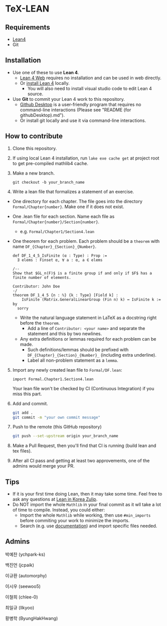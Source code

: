 # TeX-LEAN

## Requirements

- [Lean4](https://github.com/leanprover/lean4)
- Git

## Installation

- Use one of these to use **Lean 4**.
  - [Lean 4 Web](https://live.lean-lang.org/) requires no installation and can be used in web directly.
  - Or [install Lean 4](https://docs.lean-lang.org/lean4/doc/quickstart.html) locally.
    - You will also need to install visual studio code to edit Lean 4 source.
- Use **Git** to commit your Lean 4 work to this repository.
  - [Github Desktop](https://github.com/apps/desktop) is a user-friendly program that requires no command-line interactions (Please see "README (for githubDesktop).md").
  - Or install git locally and use it via command-line interactions.

## How to contribute

1. Clone this repository.
2. If using local Lean 4 installation, run `lake exe cache get` at project root to get pre-compiled mathlib4 cache.
3. Make a new branch.

    ```
    git checkout -b your_branch_name
    ```

4. Write a lean file that formalizes a statement of an exercise.
  - One directory for each chapter. The file goes into the directory `Formal/Chapter{number}`. Make one if it does not exist.
  - One .lean file for each section. Name each file as `Formal/Chapter{number}/Section{number}`.
      - e.g. `Formal/Chapter1/Section4.lean`
  - One theorem for each problem. Each problem should be a `theorem` with name `DF_{Chapter}_{Section}_{Number}`.

    ```lean
    def DF_1_4_5_IsFinite (α : Type) : Prop :=
      ∃ elems : Finset α, ∀ a : α, a ∈ elems

    /--
    Show that $GL_n(F)$ is a finite group if and only if $F$ has a
    finite number of elements.
    
    Contributor: John Doe
    -/
    theorem DF_1_4_5 {n : ℕ} {k : Type} [Field k] :
        IsFinite (Matrix.GeneralLinearGroup (Fin n) k) ↔ IsFinite k := by
      sorry
    ```
    - Write the natural language statement in LaTeX as a docstring right before the `theorem`.
      - Add a line of `Contributor: <your name>` and separate the statement and this by two newlines.
    - Any extra definitions or lemmas required for each problem can be made.
      - Such definitions/lemmas should be prefixed with `DF_{Chapter}_{Section}_{Number}_` (including extra underline).
      - Label all non-problem statement as a `lemma`.

5. Import any newly created lean file to `Formal/DF.lean`:

    ```lean
    import Formal.Chapter1.Section4.lean
    ```

    Your lean file won't be checked by CI (Continuous Integration) if you miss this part.

6. Add and commit.

    ```sh
    git add .
    git commit -m "your own commit message"
    ```

7. Push to the remote (this GitHub repository)

    ```sh
    git push --set-upstream origin your_branch_name
    ```

8. Make a Pull Request, then you'll find that CI is running (build lean and tex files).

9. After all CI pass and getting at least two approvements, one of the admins would merge your PR.

## Tips

- If it is your first time doing Lean, then it may take some time. Feel free to ask any questions at [Lean in Korea Zulip](https://lean-in-korea.zulipchat.com/). 
- Do NOT import the whole `Mathlib` in your final commit as it wll take a lot of time to compile. Instead, you could either:
  - Import the whole `Mathlib` while working, then use `#min_imports` before commiting your work to minimize the imports.
  - Search (e.g. use [documentation](https://leanprover-community.github.io/mathlib4_docs/index.html)) and import specific files needed.

## Admins

박예찬 (ychpark-ks)

백진언 (jcpaik)

이규환 (automorphy)

이시우 (seewoo5)

이철희 (chlee-0)

최일규 (Ilkyoo)

황병학 (ByungHakHwang)
